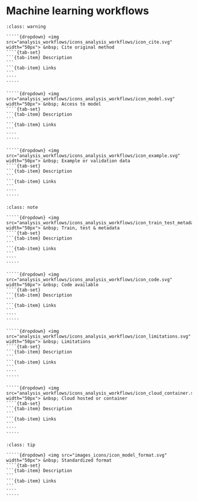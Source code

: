 # Machine learning workflows

``````{admonition} Minimal
:class: warning

`````{dropdown} <img src="analysis_workflows/icons_analysis_workflows/icon_cite.svg" width="50px"> &nbsp; Cite original method
````{tab-set}
```{tab-item} Description
```
```{tab-item} Links
```
````
````` 

`````{dropdown} <img src="analysis_workflows/icons_analysis_workflows/icon_model.svg" width="50px"> &nbsp; Access to model
````{tab-set}
```{tab-item} Description
```
```{tab-item} Links
```
````
````` 

`````{dropdown} <img src="analysis_workflows/icons_analysis_workflows/icon_example.svg" width="50px"> &nbsp; Example or validation data
````{tab-set}
```{tab-item} Description
```
```{tab-item} Links
```
````
````` 

``````

``````{admonition} Recommended (Pre-trained & novel models)
:class: note

`````{dropdown} <img src="analysis_workflows/icons_analysis_workflows/icon_train_test_metadata.svg" width="50px"> &nbsp; Train, test & metadata
````{tab-set}
```{tab-item} Description
```
```{tab-item} Links
```
````
````` 

`````{dropdown} <img src="analysis_workflows/icons_analysis_workflows/icon_code.svg" width="50px"> &nbsp; Code available
````{tab-set}
```{tab-item} Description
```
```{tab-item} Links
```
````
````` 

`````{dropdown} <img src="analysis_workflows/icons_analysis_workflows/icon_limitations.svg" width="50px"> &nbsp; Limitations
````{tab-set}
```{tab-item} Description
```
```{tab-item} Links
```
````
````` 

`````{dropdown} <img src="analysis_workflows/icons_analysis_workflows/icon_cloud_container.svg" width="50px"> &nbsp; Cloud hosted or container
````{tab-set}
```{tab-item} Description
```
```{tab-item} Links
```
````
````` 

``````

``````{admonition} Ideal (novel models)
:class: tip

`````{dropdown} <img src="images_icons/icon_model_format.svg" width="50px"> &nbsp; Standardized format
````{tab-set}
```{tab-item} Description
```
```{tab-item} Links
```
````
````` 

``````

<!--Notes which will not be shown on the actual page-->